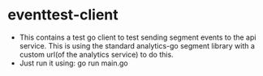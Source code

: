 # eventtest-client

- This contains a test go client to test sending segment events to the api service.  This is using the standard analytics-go segment library with a custom url(of the analytics service) to do this.
- Just run it using: go run main.go
